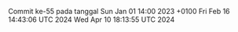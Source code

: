 Commit ke-55 pada tanggal Sun Jan 01 14:00 2023 +0100
Fri Feb 16 14:43:06 UTC 2024
Wed Apr 10 18:13:55 UTC 2024
